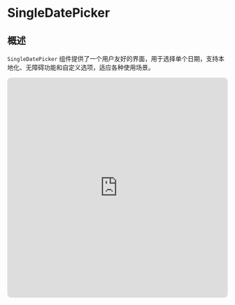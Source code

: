 # SingleDatePicker
## 概述
`SingleDatePicker` 组件提供了一个用户友好的界面，用于选择单个日期，支持本地化、无障碍功能和自定义选项，适应各种使用场景。

<div style="border: 1px #00000022 solid; overflow: hidden; border-radius: 0.5rem;">
	<iframe src="https://stackblitz.com/edit/datenel-react-singledatepicker?embed=1&file=src%2FApp.tsx&hideExplorer=1&hideNavigation=1&view=preview" width="100%" height="500px" style="border: none;" />
</div>

## 偏好属性

### `accentColor`
面板的强调颜色，包括选定日期的背景颜色。

- 类型: `string`
  - 接受任何 CSS 可以接受的颜色字符串。
- 默认值: `#000000`

#### 示例
```tsx
{/* 将自定义主色调整为纯红色 */}
<SingleDatePicker accentColor="#ff0000" />

{/* 适应浅色/深色配色方案偏好 */}
<SingleDatePicker accentColor={darkScheme ? "#ffffff" : "#000000"} />
```

### `availableRange`
限制可选择的日期范围。它应该是一个包含两个日期的数组，第一个是可用范围的开始日期，第二个是可用范围的结束日期。

如果数组第一个值为 `null`，则表示只能选择数组第二个日期及其之前的日期。反之，如果数组第二个值为 `null`，则表示只能选择数组第一个日期及其之后的日期。

如果第一个日期在第二个日期之后，Datenel 会自动重排起始与结束日期。

如果传入的数组长度大于或小于 2，Datenel 将忽略该参数，并在控制台中发出警告，以期提醒。

- 类型: `[(Date | { year: number, month: number, day: number } | null), (Date | { year: number, month: number, day: number } | null)]`
- 默认值: `undefined`

#### 示例
```tsx
{/* 用户只能选择 2025 年 1 月 1 日之后的日期 */}
<SingleDatePicker availableRange={[{year: 2025, month: 1, day: 1}, null]} />

{/* 用户只能选择 2025 年 1 月 1 日之前的日期 */}
<SingleDatePicker availableRange={[null, {year: 2025, month: 1, day: 1}]} />

{/* 用户只能选择 2025 年 1 月 1 日至 2025 年 12 月 31 日之间的日期 */}
<SingleDatePicker availableRange={[{year: 2025, month: 1, day: 1}, {year: 2025, month: 12, day: 31}]} />

{/* 插入 Date 对象，并反转起始日期和结束日期 */}
<SingleDatePicker availableRange={[new Date(2025, 11, 31), new Date(2025, 0, 1)]} />
```

### `borderColor`
面板的边框颜色，包括标题和主体之间的分隔线颜色。

- 类型: `string`
  - 接受任何 CSS 可以接受的颜色字符串。
- 默认值: `#e0e0e0`

#### 示例
```tsx
{/* 将自定义主色调整为纯红色 */}
<SingleDatePicker borderColor="#ff0000" />

{/* 适应浅色/深色配色方案偏好 */}
<SingleDatePicker borderColor={darkScheme ? "#ffffff" : "#000000"} />
```

### `hoverColor`
面板的悬停颜色，包括日期的悬停背景颜色。

- 类型: `string`
  - 接受任何 CSS 可以接受的颜色字符串。
- 默认值: `#00000017`

#### 示例
```tsx
{/* 将自定义主色调整为透明红色 */}
<SingleDatePicker hoverColor="#ff000022" />

{/* 适应浅色/深色配色方案偏好 */}
<SingleDatePicker hoverColor={darkScheme ? "#ffffff17" : "#00000017"} />
```

### `localization`
通过这个属性，Datenel 可以接受标准的 [ISO 639 语言代码](https://en.wikipedia.org/wiki/List_of_ISO_639_language_codes)（例如 `zh-CN`、`en-US`、`ja-JP` 等）来输出经本地化过的面板日期。

::: tip ♿️ 无障碍提醒
面板元素中的 aria 对象中上下文提示文本（例如「前往上一个月」和「前往月选择器」等）依然会是英文，但其中的日期字符串仍会跟随此设定。
:::

- 类型: `string`（ISO 639 代码）
- 默认值: `undefined` （将跟随用户浏览器本地化设定）

#### 示例
```tsx
{/* 强制面板使用简体中文本地化 */}
<SingleDatePicker localization="zh-CN" />
```

### `mainColor`
面板的主颜色，包括一般文本颜色。

- 类型: `string`
  - 接受任何 CSS 可以接受的颜色字符串。
- 默认值: `#000000`

#### 示例
```tsx
{/* 将自定义主色调整为纯红色 */}
<SingleDatePicker mainColor="#ff0000" />

{/* 适应浅色/深色配色方案偏好 */}
<SingleDatePicker mainColor={darkScheme ? "#ffffff" : "#000000"} />
```

### `reversedColor`
面板的反转颜色，包括选定日期的文本颜色。

- 类型: `string`
  - 接受任何 CSS 可以接受的颜色字符串。
- 默认值: `#ffffff`

#### 示例
```tsx
{/* 将自定义主色调整为纯红色 */}
<SingleDatePicker reversedColor="#ff0000" />

{/* 适应浅色/深色配色方案偏好 */}
<SingleDatePicker reversedColor={darkScheme ? "#000000" : "#ffffff"} />
```

### `value`
以编程方式控制选定的日期，包括提供默认值、或由上层组件控制选择的日期。还可以使用此属性以编程方式令面板显示特定月份。

- 类型: `Date | { year: number, month: number, day: number }`
- 默认值: `new Date()`（今天的日期）

::: tip 🤔 我应该传递减 1 格式的月份吗？
如果你是前端开发老司机，你一定知道 Date 对象处理数字月份会减 1 处理。例如，`Date(2025, 0, 1)` 指代的是 2025 年 1 月 1 日、`Date(2025, 1, 1)` 指代的是 2025 年 2 月 1 日，依此类推。不过，当你以 JSON 格式传递 `value` 属性时，你应使用一般格式的月份，而不是减 1 格式。例如 `{year: 2025, month: 1, day: 1}` 这样的对象，Datenel 会将其视作 2025 年 1 月 1 日。
:::

#### 示例
```tsx
{/* 导航到 2025 年 1 月 1 日 */}
<SingleDatePicker value={{ year: 2025, month: 1, day: 1}} />

{/* 导航到 2025 年 7 月 15 日 */}
<SingleDatePicker value={new Date(2025, 6, 15)} />
```

## 触发属性

### `onClose() => void`
一个仅限屏幕阅读器的属性。用户需要在不选择特定日期的情况下关闭面板。

关闭按钮在视觉上不可见，但屏幕阅读器可以读取出来。这个按钮仅在此属性不为 `undefined` 时才会出现。

#### 函数参数

无参数。

#### 返回值
此回调函数不需要任何返回值。

#### 示例
```tsx
<SingleDatePicker onClose={() => setPresentPanel(false)} />
```

### `onSelect(date) => void`
当在面板中选择日期时将调用的回调函数。

#### 函数参数

- `date`: 用户选择的日期
  - 类型: `{ year: number, month: number, day: number }`

#### 返回值
此回调函数不需要任何返回值。

#### 示例
```tsx
{/* 将选定日期转换为原生 Date 对象。 */}
{/* 请注意，返回值使用一般月份格式 */}
{/* 而不是减 1 格式。 */}
<SingleDatePicker 
	onSelect={value => {
		setSelectedDate(new Date(value.year, value.month - 1, value.day))
	}} 
/>
```
